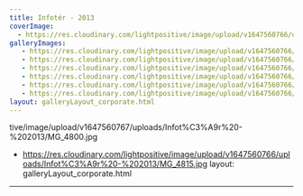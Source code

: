 ```yaml
---
title: Infotér - 2013
coverImage:
  - https://res.cloudinary.com/lightpositive/image/upload/v1647560766/uploads/Infot%C3%A9r%20-%202013/MG_4742.jpg
galleryImages:
   - https://res.cloudinary.com/lightpositive/image/upload/v1647560766/uploads/Infot%C3%A9r%20-%202013/infoter_7251_web.jpg
   - https://res.cloudinary.com/lightpositive/image/upload/v1647560766/uploads/Infot%C3%A9r%20-%202013/infoter_7330_web.jpg
   - https://res.cloudinary.com/lightpositive/image/upload/v1647560766/uploads/Infot%C3%A9r%20-%202013/infoter_7323_web.jpg
   - https://res.cloudinary.com/lightpositive/image/upload/v1647560766/uploads/Infot%C3%A9r%20-%202013/infoter_7258_web.jpg
   - https://res.cloudinary.com/lightpositive/image/upload/v1647560766/uploads/Infot%C3%A9r%20-%202013/infoter_7260_web.jpg
   - https://res.cloudinary.com/lightpositive/image/upload/v1647560766/uploads/Infot%C3%A9r%20-%202013/MG_4742.jpg
layout: galleryLayout_corporate.html
---
```

tive/image/upload/v1647560767/uploads/Infot%C3%A9r%20-%202013/MG_4800.jpg
   - https://res.cloudinary.com/lightpositive/image/upload/v1647560766/uploads/Infot%C3%A9r%20-%202013/MG_4815.jpg
layout: galleryLayout_corporate.html
---
